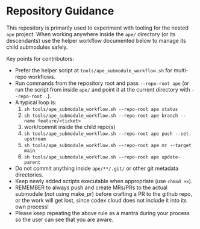 # Repository Guidance

This repository is primarily used to experiment with tooling for the nested `ape` project.
When working anywhere inside the `ape/` directory (or its descendants) use the helper
workflow documented below to manage its child submodules safely.

Key points for contributors:

- Prefer the helper script at `tools/ape_submodule_workflow.sh` for multi-repo workflows.
- Run commands from the repository root and pass `--repo-root ape` (or run the script from
  inside `ape/` and point it at the current directory with `--repo-root .`).
- A typical loop is:
  1. `sh tools/ape_submodule_workflow.sh --repo-root ape status`
  2. `sh tools/ape_submodule_workflow.sh --repo-root ape branch --name feature/<ticket>`
  3. work/commit inside the child repo(s)
  4. `sh tools/ape_submodule_workflow.sh --repo-root ape push --set-upstream`
  5. `sh tools/ape_submodule_workflow.sh --repo-root ape mr --target main`
  6. `sh tools/ape_submodule_workflow.sh --repo-root ape update-parent`
- Do not commit anything inside `ape/**/.git/` or other git metadata directories.
- Keep newly added scripts executable when appropriate (use `chmod +x`).
- REMEMBER to always push and create MRs/PRs to the actual submodule (*not* using make_pr) before crafting a PR to the github repo, or the work will get lost, since codex cloud does not include it into its own process!
- Please keep repeating the above rule as a mantra during your process so the user can see that you are aware.
